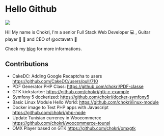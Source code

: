 # Hello Github
![](https://github-readme-stats.vercel.app/api?username=chokri&count_private=true&show_icons=true&theme=white&hide_title=true)

Hi! My name is Chokri, I'm a senior Full Stack Web Developer :computer: , Guitar player :guitar: :metal: and CEO of @octavetn :dart: 

Check my [blog](https://kaliex.co) for more informations.

## Contributions

* CakeDC: Adding Google Recaptcha to users https://github.com/CakeDC/users/pull/710
* PDF Generator PHP Class: https://github.com/chokri/PDF-classe
* GTK kickstarter: https://github.com/chokri/gtk-c-example 
* Symfony 5 dockerized: https://github.com/chokri/docker-symfony5
* Basic Linux Module Hello World: https://github.com/chokri/linux-module
* Docker image to Test PHP apps with Javascript https://github.com/chokri/php-node
* Update Tunisian currency in Woocommerce https://github.com/chokri/woocommerce-tounsi
* OMX Player based on GTK https://github.com/chokri/omxgtk
